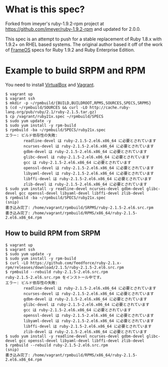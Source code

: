 # What is this spec?

Forked from imeyer's ruby-1.9.2-rpm project at https://github.com/imeyer/ruby-1.9.2-rpm and updated for 2.0.0.

This spec is an attempt to push for a stable replacement of Ruby 1.8.x with 1.9.2+ on RHEL based systems. The original author based it off of the work of [FrameOS](http://www.frameos.org) specs for Ruby 1.9.2 and Ruby Enterprise Edition.

# Example to build SRPM and RPM

You need to install [VirtualBox](https://www.virtualbox.org/) and [Vagrant](http://www.vagrantup.com/).

```
$ vagrant up
$ vagrant ssh
$ mkdir -p ~/rpmbuild/{BUILD,BUILDROOT,RPMS,SOURCES,SPECS,SRPMS}
$ (cd ~/rpmbuild/SOURCES && curl -LO http://cache.ruby-lang.org/pub/ruby/2.1/ruby-2.1.5.tar.gz)
$ cp /vagrant/ruby21x.spec ~/rpmbuild/SPECS
$ sudo yum update -y
$ sudo yum install -y rpm-build
$ rpmbuild -ba ~/rpmbuild/SPECS/ruby21x.spec
エラー: ビルド依存性の失敗:
        readline-devel は ruby-2.1.5-2.el6.x86_64 に必要とされています
        ncurses-devel は ruby-2.1.5-2.el6.x86_64 に必要とされています
        gdbm-devel は ruby-2.1.5-2.el6.x86_64 に必要とされています
        glibc-devel は ruby-2.1.5-2.el6.x86_64 に必要とされています
        gcc は ruby-2.1.5-2.el6.x86_64 に必要とされています
        openssl-devel は ruby-2.1.5-2.el6.x86_64 に必要とされています
        libyaml-devel は ruby-2.1.5-2.el6.x86_64 に必要とされています
        libffi-devel は ruby-2.1.5-2.el6.x86_64 に必要とされています
        zlib-devel は ruby-2.1.5-2.el6.x86_64 に必要とされています
$ sudo yum install -y readline-devel ncurses-devel gdbm-devel glibc-devel gcc openssl-devel libyaml-devel libffi-devel zlib-devel
$ rpmbuild -ba ~/rpmbuild/SPECS/ruby21x.spec
(snip)
書き込み完了: /home/vagrant/rpmbuild/SRPMS/ruby-2.1.5-2.el6.src.rpm
書き込み完了: /home/vagrant/rpmbuild/RPMS/x86_64/ruby-2.1.5-2.el6.x86_64.rpm
```

## How to build RPM from SRPM

```
$ vagrant up
$ vagrant ssh
$ sudo yum update -y
$ sudo yum install -y rpm-build
$ curl -LO https://github.com/feedforce/ruby-2.1.x-rpm/releases/download/2.1.5/ruby-2.1.5-2.el6.src.rpm
$ rpmbuild --rebuild ruby-2.1.5-2.el6.src.rpm
ruby-2.1.5-2.el6.src.rpm をインストール中です。
エラー: ビルド依存性の失敗:
        readline-devel は ruby-2.1.5-2.el6.x86_64 に必要とされています
        ncurses-devel は ruby-2.1.5-2.el6.x86_64 に必要とされています
        gdbm-devel は ruby-2.1.5-2.el6.x86_64 に必要とされています
        glibc-devel は ruby-2.1.5-2.el6.x86_64 に必要とされています
        gcc は ruby-2.1.5-2.el6.x86_64 に必要とされています
        openssl-devel は ruby-2.1.5-2.el6.x86_64 に必要とされています
        libyaml-devel は ruby-2.1.5-2.el6.x86_64 に必要とされています
        libffi-devel は ruby-2.1.5-2.el6.x86_64 に必要とされています
        zlib-devel は ruby-2.1.5-2.el6.x86_64 に必要とされています
$ sudo yum install -y readline-devel ncurses-devel gdbm-devel glibc-devel gcc openssl-devel libyaml-devel libffi-devel zlib-devel
$ rpmbuild --rebuild ruby-2.1.5-2.el6.src.rpm
(snip)
書き込み完了: /home/vagrant/rpmbuild/RPMS/x86_64/ruby-2.1.5-2.el6.x86_64.rpm
```
